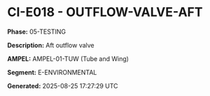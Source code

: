 # CI-E018 - OUTFLOW-VALVE-AFT

**Phase:** 05-TESTING

**Description:** Aft outflow valve

**AMPEL:** AMPEL-01-TUW (Tube and Wing)

**Segment:** E-ENVIRONMENTAL

**Generated:** 2025-08-25 17:27:29 UTC
